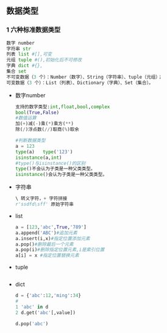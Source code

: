 ## 数据类型

### 1	六种标准数据类型

```python
数字 number
字符串 str
列表 list #[],可变
元组 tuple #(),初始化后不可修改
字典 dict #{},
集合 set
不可变数据（3 个）：Number（数字）、String（字符串）、tuple（元组）；
可变数据（3 个）：List（列表）、Dictionary（字典）、Set（集合）。 
```

- 数字number

  ```python
  支持的数字类型:int,float,bool,complex
  bool(True,False)
  #数值运算
  加(+)减(-)乘(*)乘方(**)
  除(/)浮点数(//)取商(%)取余
  ```

  ```python
  #判断数据类型
  a = 123
  type(a)	type('123')
  isinstance(a,int)
  #type()与isinstance()的区别
  type()不会认为子类是一种父类类型。
  isinstance()会认为子类是一种父类类型。
  ```

- 字符串

  ```python
  \ 转义字符，+ 字符拼接
  r'ssdfd\sff' 原始字符串
  ```

  

- list

  ```python
  a = [123,'abc',True,'789']
  a.append('ABC')#追加元素
  a.insert(i,x)#指定位置添加元素
  a.pop()#删除最后一个元素
  a.pop(i)#删除指定位置元素,i是索引位置
  a[i] = x #指定位置替换元素
  ```

- tuple

  ```python
  
  ```

- dict

  ```python
  d = {'abc':12,'ming':34}
  #
  1 'abc' in d
  2 d.get('abc'[,value])
  
  d.pop('abc')
  ```

  